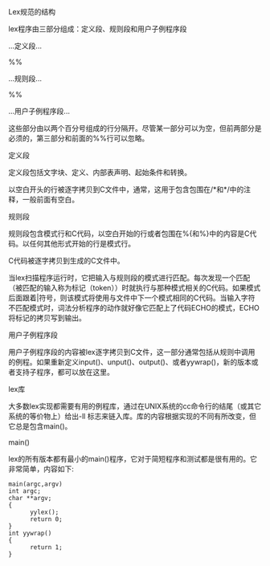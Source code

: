 Lex规范的结构

lex程序由三部分组成：定义段、规则段和用户子例程序段

...定义段...

%%

...规则段...

%%

...用户子例程序段...

这些部分由以两个百分号组成的行分隔开。尽管某一部分可以为空，但前两部分是必须的，第三部分和前面的%%行可以忽略。

定义段

定义段包括文字块、定义、内部表声明、起始条件和转换。

以空白开头的行被逐字拷贝到C文件中，通常，这用于包含包围在/\*和\*/中的注释，一般前面有空白。

规则段

规则段包含模式行和C代码，以空白开始的行或者包围在%{和%}中的内容是C代码。以任何其他形式开始的行是模式行。

C代码被逐字拷贝到生成的C文件中。

当lex扫描程序运行时，它把输入与规则段的模式进行匹配。每次发现一个匹配（被匹配的输入称为标记（token））时就执行与那种模式相关的C代码。如果模式后面跟着\|符号，则该模式将使用与文件中下一个模式相同的C代码。当输入字符不匹配模式时，词法分析程序的动作就好像它匹配上了代码ECHO的模式，ECHO将标记的拷贝写到输出。

用户子例程序段

用户子例程序段的内容被lex逐字拷贝到C文件，这一部分通常包括从规则中调用的例程。如果重新定义input\(\)、unput\(\)、output\(\)、或者yywrap\(\)，新的版本或者支持子程序，都可以放在这里。

lex库

大多数lex实现都需要有用的例程库，通过在UNIX系统的cc命令行的结尾（或其它系统的等价物上）给出-ll 标志来链入库。库的内容根据实现的不同有所改变，但它总是包含main\(\)。

main\(\)

lex的所有版本都有最小的main\(\)程序，它对于简短程序和测试都是很有用的。它非常简单，内容如下:

```
main(argc,argv)
int argc;
char **argv;
{
      yylex();
      return 0;
}
int yywrap()
{
      return 1;
}
```



